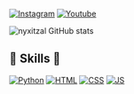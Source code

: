 [![Instagram](https://img.shields.io/badge/Instagram-E4405F?style=for-the-badge&logo=instagram&logoColor=white)](https://www.instagram.com/kaykyez/)
[![Youtube](https://img.shields.io/badge/YouTube-FF0000?style=for-the-badge&logo=youtube&logoColor=white)](https://www.youtube.com/@Socyiologe)

![nyxitzal GitHub stats](https://github-readme-stats.vercel.app/api?username=nyxitzal&show_icons=true&theme=tokyonight)

## 🚀 Skills 🚀

[![Python](https://img.shields.io/badge/Python-3776AB?style=for-the-badge&logo=python&logoColor=white)]()
[![HTML](https://img.shields.io/badge/HTML-239120?style=for-the-badge&logo=html5&logoColor=white)]()
[![CSS](https://img.shields.io/badge/CSS-239120?&style=for-the-badge&logo=css3&logoColor=white)]()
[![JS](https://img.shields.io/badge/JavaScript-F7DF1E?style=for-the-badge&logo=javascript&logoColor=black)]()
